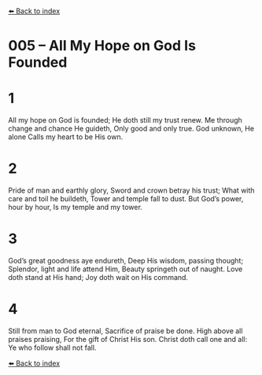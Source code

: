 [⬅️ Back to index](../README.md)

# 005 – All My Hope on God Is Founded


# 1
All my hope on God is founded;
He doth still my trust renew.
Me through change and chance He guideth,
Only good and only true.
God unknown, He alone
Calls my heart to be His own.

# 2
Pride of man and earthly glory,
Sword and crown betray his trust;
What with care and toil he buildeth,
Tower and temple fall to dust.
But God’s power, hour by hour,
Is my temple and my tower.

# 3
God’s great goodness aye endureth,
Deep His wisdom, passing thought;
Splendor, light and life attend Him,
Beauty springeth out of naught.
Love doth stand at His hand;
Joy doth wait on His command.

# 4
Still from man to God eternal,
Sacrifice of praise be done.
High above all praises praising,
For the gift of Christ His son.
Christ doth call one and all:
Ye who follow shall not fall.

[⬅️ Back to index](../README.md)
